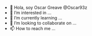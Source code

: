 - 👋 Hola, soy Oscar Greave @Oscar93z
- 👀 I’m interested in ...
- 🌱 I’m currently learning ...
- 💞️ I’m looking to collaborate on ...
- 📫 How to reach me ...

<!---
Oscar93z/Oscar93z is a ✨ special ✨ repository because its `README.md` (this file) appears on your GitHub profile.
You can click the Preview link to take a look at your changes.
--->
